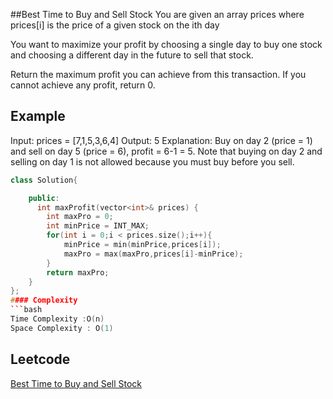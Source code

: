 ##Best Time to Buy and Sell Stock
You are given an array prices where prices[i] is the price of a given stock on the ith day

You want to maximize your profit by choosing a single day to buy one stock and choosing a different day in the future to sell that stock.

Return the maximum profit you can achieve from this transaction. If you cannot achieve any profit, return 0.

 

 
## Example 
Input: prices = [7,1,5,3,6,4]
Output: 5
Explanation: Buy on day 2 (price = 1) and sell on day 5 (price = 6), profit = 6-1 = 5.
Note that buying on day 2 and selling on day 1 is not allowed because you must buy before you sell.
```c++
class Solution{

	public:
      int maxProfit(vector<int>& prices) {
        int maxPro = 0;
        int minPrice = INT_MAX;
        for(int i = 0;i < prices.size();i++){
            minPrice = min(minPrice,prices[i]);
            maxPro = max(maxPro,prices[i]-minPrice); 
        }
        return maxPro;
    }
};
#### Complexity
```bash
Time Complexity :O(n)
Space Complexity : O(1)
```
## Leetcode
[Best Time to Buy and Sell Stock](https://leetcode.com/problems/best-time-to-buy-and-sell-stock/)
